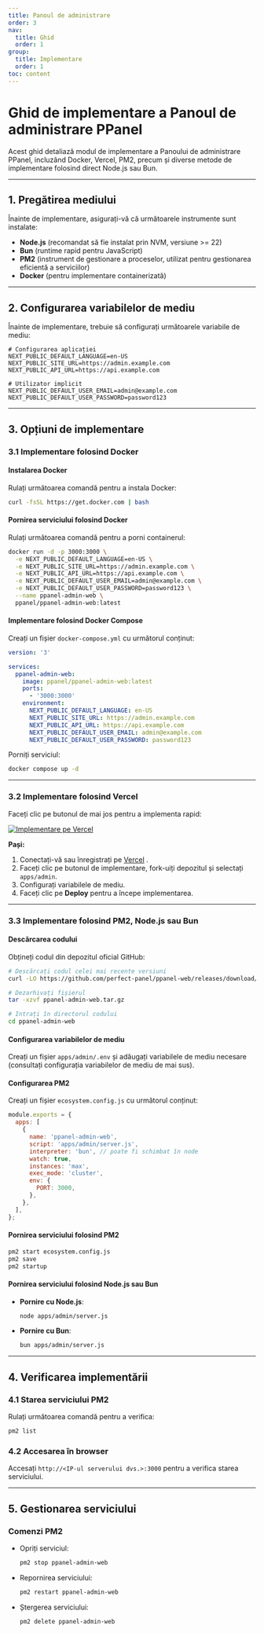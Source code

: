 ```yaml
---
title: Panoul de administrare
order: 3
nav:
  title: Ghid
  order: 1
group:
  title: Implementare
  order: 1
toc: content
---
```


# **Ghid de implementare a Panoul de administrare PPanel**

Acest ghid detaliază modul de implementare a Panoului de administrare PPanel, incluzând Docker, Vercel, PM2, precum și diverse metode de implementare folosind direct Node.js sau Bun.

---

## **1. Pregătirea mediului**

Înainte de implementare, asigurați-vă că următoarele instrumente sunt instalate:

- **Node.js** (recomandat să fie instalat prin NVM, versiune >= 22)
- **Bun** (runtime rapid pentru JavaScript)
- **PM2** (instrument de gestionare a proceselor, utilizat pentru gestionarea eficientă a serviciilor)
- **Docker** (pentru implementare containerizată)

---

## **2. Configurarea variabilelor de mediu**

Înainte de implementare, trebuie să configurați următoarele variabile de mediu:

```env
# Configurarea aplicației
NEXT_PUBLIC_DEFAULT_LANGUAGE=en-US
NEXT_PUBLIC_SITE_URL=https://admin.example.com
NEXT_PUBLIC_API_URL=https://api.example.com

# Utilizator implicit
NEXT_PUBLIC_DEFAULT_USER_EMAIL=admin@example.com
NEXT_PUBLIC_DEFAULT_USER_PASSWORD=password123
```

---

## **3. Opțiuni de implementare**

### **3.1 Implementare folosind Docker**

#### Instalarea Docker

Rulați următoarea comandă pentru a instala Docker:

```bash
curl -fsSL https://get.docker.com | bash
```

#### Pornirea serviciului folosind Docker

Rulați următoarea comandă pentru a porni containerul:

```bash
docker run -d -p 3000:3000 \
  -e NEXT_PUBLIC_DEFAULT_LANGUAGE=en-US \
  -e NEXT_PUBLIC_SITE_URL=https://admin.example.com \
  -e NEXT_PUBLIC_API_URL=https://api.example.com \
  -e NEXT_PUBLIC_DEFAULT_USER_EMAIL=admin@example.com \
  -e NEXT_PUBLIC_DEFAULT_USER_PASSWORD=password123 \
  --name ppanel-admin-web \
  ppanel/ppanel-admin-web:latest
```

#### Implementare folosind Docker Compose

Creați un fișier `docker-compose.yml` cu următorul conținut:

```yaml
version: '3'

services:
  ppanel-admin-web:
    image: ppanel/ppanel-admin-web:latest
    ports:
      - '3000:3000'
    environment:
      NEXT_PUBLIC_DEFAULT_LANGUAGE: en-US
      NEXT_PUBLIC_SITE_URL: https://admin.example.com
      NEXT_PUBLIC_API_URL: https://api.example.com
      NEXT_PUBLIC_DEFAULT_USER_EMAIL: admin@example.com
      NEXT_PUBLIC_DEFAULT_USER_PASSWORD: password123
```

Porniți serviciul:

```bash
docker compose up -d
```

---

### **3.2 Implementare folosind Vercel**

Faceți clic pe butonul de mai jos pentru a implementa rapid:

[![Implementare pe Vercel](https://vercel.com/button)](https://vercel.com/new/clone?demo-description=PPanel%20este%20un%20instrument%20de%20panou%20proxy%20deschis%20profesional%20și%20perfect%20proiectat%20pentru%20a%20fi%20alegerea%20ideală%20pentru%20învățare%20și%20utilizare%20practică&demo-image=https%3A%2F%2Furlscan.io%2Fliveshot%2F%3Fwidth%3D1920%26height%3D1080%26url%3Dhttps%3A%2F%2Fadmin.ppanel.dev&demo-title=Panoul%20de%20administrare%20PPanel&demo-url=https%3A%2F%2Fadmin.ppanel.dev%2F&from=.&project-name=ppanel-admin-web&repository-name=ppanel-web&repository-url=https%3A%2F%2Fgithub.com%2Fperfect-panel%2Fppanel-web&root-directory=apps%2Fadmin&skippable-integrations=1)

**Pași:**

1. Conectați-vă sau înregistrați pe [Vercel](https://vercel.com/) .
2. Faceți clic pe butonul de implementare, fork-uiți depozitul și selectați `apps/admin`.
3. Configurați variabilele de mediu.
4. Faceți clic pe **Deploy** pentru a începe implementarea.

---

### **3.3 Implementare folosind PM2, Node.js sau Bun**

#### Descărcarea codului

Obțineți codul din depozitul oficial GitHub:

```bash
# Descărcați codul celei mai recente versiuni
curl -LO https://github.com/perfect-panel/ppanel-web/releases/download/v1.0.0/ppanel-admin-web.tar.gz

# Dezarhivați fișierul
tar -xzvf ppanel-admin-web.tar.gz

# Intrați în directorul codului
cd ppanel-admin-web
```

#### Configurarea variabilelor de mediu

Creați un fișier `apps/admin/.env` și adăugați variabilele de mediu necesare (consultați configurația variabilelor de mediu de mai sus).

#### Configurarea PM2

Creați un fișier `ecosystem.config.js` cu următorul conținut:

```javascript
module.exports = {
  apps: [
    {
      name: 'ppanel-admin-web',
      script: 'apps/admin/server.js',
      interpreter: 'bun', // poate fi schimbat în node
      watch: true,
      instances: 'max',
      exec_mode: 'cluster',
      env: {
        PORT: 3000,
      },
    },
  ],
};
```

#### Pornirea serviciului folosind PM2

```bash
pm2 start ecosystem.config.js
pm2 save
pm2 startup
```

#### Pornirea serviciului folosind Node.js sau Bun

- **Pornire cu Node.js**:
  ```bash
  node apps/admin/server.js
  ```
- **Pornire cu Bun**:
  ```bash
  bun apps/admin/server.js
  ```

---

## **4. Verificarea implementării**

### **4.1 Starea serviciului PM2**

Rulați următoarea comandă pentru a verifica:

```bash
pm2 list
```

### **4.2 Accesarea în browser**

Accesați `http://<IP-ul serverului dvs.>:3000` pentru a verifica starea serviciului.

---

## **5. Gestionarea serviciului**

### **Comenzi PM2**

- Opriți serviciul:
  ```bash
  pm2 stop ppanel-admin-web
  ```
- Repornirea serviciului:
  ```bash
  pm2 restart ppanel-admin-web
  ```
- Ștergerea serviciului:
  ```bash
  pm2 delete ppanel-admin-web
  ```
